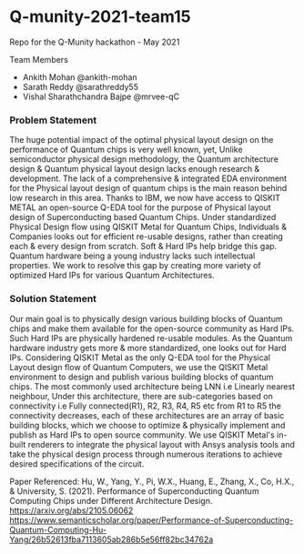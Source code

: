 # Q-munity-2021-team15
Repo for the Q-Munity hackathon - May 2021

Team Members

- Ankith Mohan @ankith-mohan
- Sarath Reddy @sarathreddy55
- Vishal Sharathchandra Bajpe @mrvee-qC

### Problem Statement
  
The huge potential impact of the optimal physical layout design on the performance of Quantum chips is very well known, yet, Unlike semiconductor physical design methodology, the Quantum architecture design & Quantum physical layout design lacks enough research & development. The lack of a comprehensive & integrated EDA environment for the Physical layout design of quantum chips is the main reason behind low research in this area. Thanks to IBM, we now have access to QISKIT METAL an open-source Q-EDA tool for the purpose of Physical layout design of Superconducting based Quantum Chips. Under standardized Physical Design flow using QISKIT Metal for Quantum Chips, Individuals & Companies looks out for efficient re-usable designs, rather than creating each & every design from scratch. Soft & Hard IPs help bridge this gap. Quantum hardware being a young industry lacks such intellectual properties. We work to resolve this gap by creating more variety of optimized Hard IPs for various Quantum Architectures.
 
### Solution Statement
 
Our main goal is to physically design various building blocks of Quantum chips and make them available for the open-source community as Hard IPs. Such Hard IPs are physically hardened re-usable modules. As the Quantum hardware industry gets more & more standardized, one looks out for Hard IPs. Considering QISKIT Metal as the only Q-EDA tool for the Physical Layout design flow of Quantum Computers, we use the QISKIT Metal environment to design and publish various building blocks of quantum chips. The most commonly used architecture being LNN i.e Linearly nearest neighbour, Under this architecture, there are sub-categories based on connectivity i.e Fully connected(R1), R2, R3, R4, R5 etc from R1 to R5 the connectivity decreases, each of these architectures are an array of basic building blocks, which we choose to optimize & physically implement and publish as Hard IPs to open source community. We use QISKIT Metal's in-built renderers to integrate the physical layout with Ansys analysis tools and take the physical design process through numerous iterations to achieve desired specifications of the circuit.

Paper Referenced: Hu, W., Yang, Y., Pi, W.X., Huang, E., Zhang, X., Co, H.X., & University, S. (2021). Performance of Superconducting Quantum Computing Chips under Different Architecture Design. https://arxiv.org/abs/2105.06062 https://www.semanticscholar.org/paper/Performance-of-Superconducting-Quantum-Computing-Hu-Yang/26b52613fba7113605ab286b5e56ff82bc34762a
